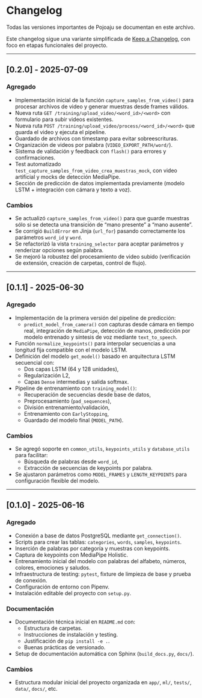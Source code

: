 # Changelog

Todas las versiones importantes de Pojoaju se documentan en este archivo.

Este changelog sigue una variante simplificada de [Keep a Changelog](https://keepachangelog.com/es-ES/1.0.0/), con foco en etapas funcionales del proyecto.

---

## [0.2.0] - 2025-07-09

### Agregado
- Implementación inicial de la función `capture_samples_from_video()` para procesar archivos de video y generar muestras desde frames válidos.
- Nueva ruta `GET /training/upload_video/<word_id>/<word>` con formulario para subir videos existentes.
- Nueva ruta `POST /training/upload_video/process/<word_id>/<word>` que guarda el video y ejecuta el pipeline.
- Guardado de archivos con timestamp para evitar sobreescrituras.
- Organización de videos por palabra (`VIDEO_EXPORT_PATH/word/`).
- Sistema de validación y feedback con `flash()` para errores y confirmaciones.
- Test automatizado `test_capture_samples_from_video_crea_muestras_mock`, con video artificial y mocks de detección MediaPipe.
- Sección de predicción de datos implementada previamente (modelo LSTM + integración con cámara y texto a voz).

### Cambios
- Se actualizó `capture_samples_from_video()` para que guarde muestras sólo si se detecta una transición de “mano presente” a “mano ausente”.
- Se corrigió `BuildError` en Jinja (`url_for`) pasando correctamente los parámetros `word_id` y `word`.
- Se refactorizó la vista `training_selector` para aceptar parámetros y renderizar opciones según palabra.
- Se mejoró la robustez del procesamiento de video subido (verificación de extensión, creación de carpetas, control de flujo).

---

## [0.1.1] - 2025-06-30

### Agregado
- Implementación de la primera versión del pipeline de predicción:
  - `predict_model_from_camera()` con capturas desde cámara en tiempo real, integración de `MediaPipe`, detección de manos, predicción por modelo entrenado y síntesis de voz mediante `text_to_speech`.
- Función `normalize_keypoints()` para interpolar secuencias a una longitud fija compatible con el modelo LSTM.
- Definición del modelo `get_model()` basado en arquitectura LSTM secuencial con:
  - Dos capas LSTM (64 y 128 unidades),
  - Regularización L2,
  - Capas `Dense` intermedias y salida softmax.
- Pipeline de entrenamiento con `training_model()`:
  - Recuperación de secuencias desde base de datos,
  - Preprocesamiento (`pad_sequences`),
  - División entrenamiento/validación,
  - Entrenamiento con `EarlyStopping`,
  - Guardado del modelo final (`MODEL_PATH`).

### Cambios
- Se agregó soporte en `common_utils`, `keypoints_utils` y `database_utils` para facilitar:
  - Búsqueda de palabras desde `word_id`,
  - Extracción de secuencias de keypoints por palabra.
- Se ajustaron parámetros como `MODEL_FRAMES` y `LENGTH_KEYPOINTS` para configuración flexible del modelo.

---

## [0.1.0] - 2025-06-16

### Agregado
- Conexión a base de datos PostgreSQL mediante `get_connection()`.
- Scripts para crear las tablas: `categories`, `words`, `samples`, `keypoints`.
- Inserción de palabras por categoría y muestras con keypoints.
- Captura de keypoints con MediaPipe Holistic.
- Entrenamiento inicial del modelo con palabras del alfabeto, números, colores, emociones y saludos.
- Infraestructura de testing: `pytest`, fixture de limpieza de base y prueba de conexión.
- Configuración de entorno con Pipenv.
- Instalación editable del proyecto con `setup.py`.

### Documentación
- Documentación técnica inicial en `README.md` con:
  - Estructura de carpetas.
  - Instrucciones de instalación y testing.
  - Justificación de `pip install -e .`.
  - Buenas prácticas de versionado.
- Setup de documentación automática con Sphinx (`build_docs.py`, `docs/`).

### Cambios
- Estructura modular inicial del proyecto organizada en `app/`, `ml/`, `tests/`, `data/`, `docs/`, etc.
